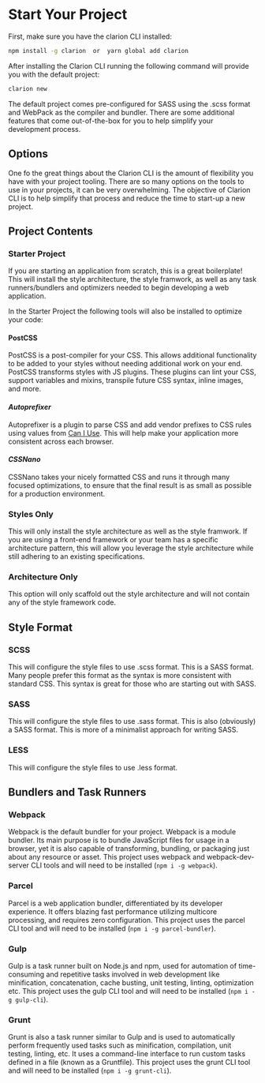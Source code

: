 # Start Your Project

First, make sure you have the clarion CLI installed:

```bash
npm install -g clarion  or  yarn global add clarion
```

After installing the Clarion CLI running the following command will provide you with the default project:

```bash
clarion new 
```

The default project comes pre-configured for SASS using the .scss format and WebPack as the compiler and bundler. There are some additional features that come out-of-the-box for you to help simplify your development process.

## Options

One fo the great things about the Clarion CLI is the amount of flexibility you have with your project tooling. There are so many options on the tools to use in your projects, it can be very overwhelming. The objective of Clarion CLI is to help simplify that process and reduce the time to start-up a new project.

## Project Contents

### Starter Project

If you are starting an application from scratch, this is a great boilerplate! This will install the style architecture, the style framwork, as well as any task runners/bundlers and optimizers needed to begin developing a web application.

In the Starter Project the following tools will also be installed to optimize your code:

#### PostCSS

PostCSS is a post-compiler for your CSS. This allows additional functionality to be added to your styles without needing additional work on your end. PostCSS transforms styles with JS plugins. These plugins can lint your CSS, support variables and mixins, transpile future CSS syntax, inline images, and more.

#### _Autoprefixer_

Autoprefixer is a plugin to parse CSS and add vendor prefixes to CSS rules using values from [Can I Use](https://caniuse.com/). This will help make your application more consistent across each browser.

#### _CSSNano_

CSSNano takes your nicely formatted CSS and runs it through many focused optimizations, to ensure that the final result is as small as possible for a production environment.

### Styles Only

This will only install the style architecture as well as the style framwork. If you are using a front-end framework or your team has a specific architecture pattern, this will allow you leverage the style architecture while still adhering to an existing specifications.

### Architecture Only

This option will only scaffold out the style architecture and will not contain any of the style framework code.

## Style Format

### SCSS

This will configure the style files to use .scss format. This is a SASS format. Many people prefer this format as the syntax is more consistent with standard CSS. This syntax is great for those who are starting out with SASS.

### SASS

This will configure the style files to use .sass format. This is also (obviously) a SASS format. This is more of a minimalist approach for writing SASS.

### LESS

This will configure the style files to use .less format.

## Bundlers and Task Runners

### Webpack

Webpack is the default bundler for your project. Webpack is a module bundler. Its main purpose is to bundle JavaScript files for usage in a browser, yet it is also capable of transforming, bundling, or packaging just about any resource or asset. This project uses webpack and webpack-dev-server CLI tools and will need to be installed (`npm i -g webpack`).

### Parcel

Parcel is a web application bundler, differentiated by its developer experience. It offers blazing fast performance utilizing multicore processing, and requires zero configuration. This project uses the parcel CLI tool and will need to be installed (`npm i -g parcel-bundler`).

### Gulp

Gulp is a task runner built on Node.js and npm, used for automation of time-consuming and repetitive tasks involved in web development like minification, concatenation, cache busting, unit testing, linting, optimization etc. This project uses the gulp CLI tool and will need to be installed (`npm i -g gulp-cli`).

### Grunt

Grunt is also a task runner similar to Gulp and is used to automatically perform frequently used tasks such as minification, compilation, unit testing, linting, etc. It uses a command-line interface to run custom tasks defined in a file (known as a Gruntfile). This project uses the grunt CLI tool and will need to be installed (`npm i -g grunt-cli`).